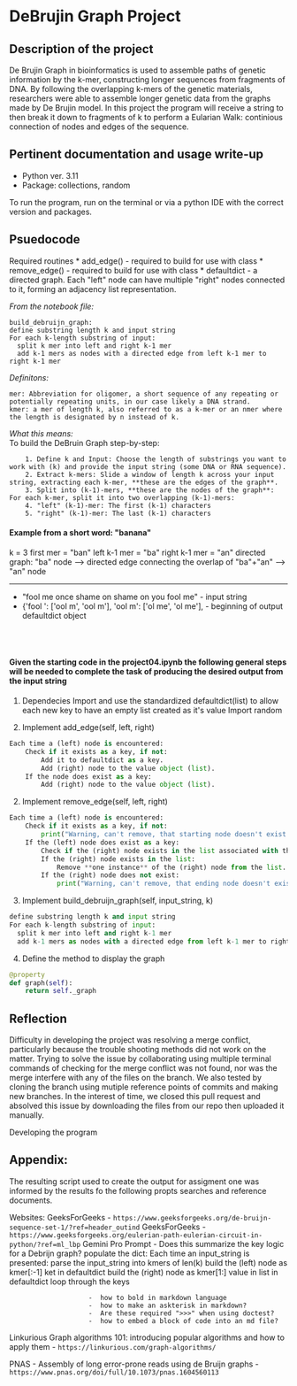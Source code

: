 # DeBrujin Graph Project

## Description of the project

De Brujin Graph in bioinformatics is used to assemble paths of genetic information by the k-mer, constructing longer sequences from fragments of DNA. By following the overlapping k-mers of the genetic materials, researchers were able to assemble longer genetic data from the graphs made by De Brujin model. In this project the program will receive a string to then break it down to fragments of k to perform a Eularian Walk: continious connection of nodes and edges of the sequence. 

## Pertinent documentation and usage write-up

- Python ver. 3.11
- Package: collections, random

To run the program, run on the terminal or via a python IDE with the correct version and packages.

## Psuedocode
Required routines
        * add_edge() - required to build for use with class
        * remove_edge() - required to build for use with class
        * defaultdict - a directed graph.  Each "left" node can have multiple "right" nodes connected to it, forming an adjacency list representation.

*From the notebook file:*
```
build_debruijn_graph:
define substring length k and input string
For each k-length substring of input:
  split k mer into left and right k-1 mer
  add k-1 mers as nodes with a directed edge from left k-1 mer to right k-1 mer
```

*Definitons:*<br>

    mer: Abbreviation for oligomer, a short sequence of any repeating or potentially repeating units, in our case likely a DNA strand.
    kmer: a mer of length k, also referred to as a k-mer or an nmer where the length is designated by n instead of k.  

*What this means:*<br>
    To build the DeBruin Graph step-by-step:
```
    1. Define k and Input: Choose the length of substrings you want to work with (k) and provide the input string (some DNA or RNA sequence).
    2. Extract k-mers: Slide a window of length k across your input string, extracting each k-mer, **these are the edges of the graph**.
    3. Split into (k-1)-mers, **these are the nodes of the graph**: For each k-mer, split it into two overlapping (k-1)-mers:
    4. "left" (k-1)-mer: The first (k-1) characters
    5. "right" (k-1)-mer: The last (k-1) characters
```
#### Example from a short word:  "banana"
k = 3
first mer = "ban"
left k-1 mer = "ba"
right k-1 mer = "an"
directed graph: "ba" node  -->  directed edge connecting the overlap of "ba"+"an" --> "an" node

-----------------------------------------------------------------------

* "fool me once shame on shame on you fool me" - input string
* {'fool ': ['ool m', 'ool m'], 'ool m': ['ol me', 'ol me'], - beginning of output defaultdict object

<br><br>

#### Given the starting code in the project04.ipynb the following general steps will be needed to complete the task of producing the desired output from the input string<br>

1.  Dependecies
    Import and use the standardized defaultdict(list) to allow each new key to have an empty list created as it's value
    Import random

1. Implement add_edge(self, left, right)
```python
Each time a (left) node is encountered:
    Check if it exists as a key, if not:
        Add it to defaultdict as a key.
        Add (right) node to the value object (list).
    If the node does exist as a key:
        Add (right) node to the value object (list). 
```
2. Implement remove_edge(self, left, right)
```python
Each time a (left) node is encountered:
    Check if it exists as a key, if not:
        print("Warning, can't remove, that starting node doesn't exist!")
    If the (left) node does exist as a key:
        Check if the (right) node exists in the list associated with the (left) node.
        If the (right) node exists in the list:
            Remove **one instance** of the (right) node from the list. 
        If the (right) node does not exist:
            print("Warning, can't remove, that ending node doesn't exist!")
```
3. Implement build_debruijn_graph(self, input_string, k)
```python
define substring length k and input string
For each k-length substring of input:
  split k mer into left and right k-1 mer
  add k-1 mers as nodes with a directed edge from left k-1 mer to right k-1 mer
```

4. Define the method to display the graph
```python
@property
def graph(self):
    return self._graph
```
## Reflection

Difficulty in developing the project was resolving a merge conflict, particularly because the trouble shooting methods did not work on the matter. Trying to solve the issue by collaborating using multiple terminal commands of checking for the merge conflict was not found, nor was the merge interfere with any of the files on the branch. We also tested by cloning the branch using mutiple reference points of commits and making new branches. In the interest of time, we closed this pull request and absolved this issue by downloading the files from our repo then uploaded it manually.

Developing the program 

## Appendix:
The resulting script used to create the output for assigment one was informed by the results fo the following propts searches and reference documents.

Websites:
    GeeksForGeeks - `https://www.geeksforgeeks.org/de-bruijn-sequence-set-1/?ref=header_outind`
    GeeksForGeeks - `https://www.geeksforgeeks.org/eulerian-path-eulerian-circuit-in-python/?ref=ml_lbp`
    Gemini Pro Prompt   - Does this summarize the key logic for a Debrijn graph?  populate the dict:
                        Each time an input_string is presented:
                            parse the input_string into kmers of len(k)
                            build the (left) node as kmer[:-1] ket in defaultdict
                            build the (right) node as kmer[1:] value in list in defaultdict
                        loop through the keys

                        -  how to bold in markdown language
                        -  how to make an askterisk in markdown?
                        -  Are these required ">>>" when using doctest?
                        -  how to embed a block of code into an md file?


Linkurious Graph algorithms 101: introducing popular algorithms and how to apply them - `https://linkurious.com/graph-algorithms/`

PNAS - Assembly of long error-prone reads using de Bruijn graphs - `https://www.pnas.org/doi/full/10.1073/pnas.1604560113`
   

    



